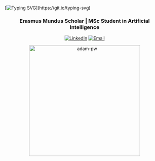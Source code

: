 [![Typing SVG](https://readme-typing-svg.demolab.com?font=Fira+Code&weight=600&size=32&pause=1000&color=F70000&center=true&random=false&width=435&lines=Hello!%F0%9F%91%8B;I'm+Andreas+Pattichis;Welcome+to++my+GitHub+Profile!)](https://git.io/typing-svg)

<h3 align="center">Erasmus Mundus Scholar | MSc Student in Artificial Intelligence</h3>

<p align="center">
  <a href="https://www.linkedin.com/in/andreas-pattichis/"><img src="https://img.shields.io/badge/-Andreas%20Pattichis-blue?style=flat-square&logo=Linkedin&logoColor=white&link=https://www.linkedin.com/in/andreas-pattichis/" alt="LinkedIn"></a>
  <a href="mailto:andreas.pattichis@outlook.com"><img src="https://img.shields.io/badge/-Email%20Me-D14836?style=flat-square&logo=Gmail&logoColor=white&link=mailto:andreas.pattichis@outlook.com" alt="Email"></a>
</p>

<p align="center">
  <img src="https://github.com/Adam-pw/Adam-pw/blob/main/animation_500_kxa883sd.gif" alt="adam-pw" width="350" />
</p>


